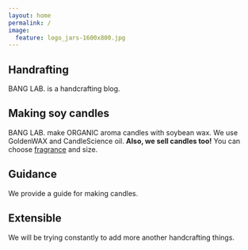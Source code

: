 ```yaml
---
layout: home
permalink: /
image:
  feature: logo_jars-1600x800.jpg
---
```


<div class="tiles">

<div class="tile">
  <h2 class="post-title">Handrafting</h2>
  <p class="post-excerpt">BANG LAB. is a handcrafting blog. </p>
</div><!-- /.tile -->

<div class="tile">
  <h2 class="post-title">Making soy candles</h2>
  <p class="post-excerpt">BANG LAB. make ORGANIC aroma candles with soybean wax. We use GoldenWAX and CandleScience oil. <b>Also, we sell candles too!</b> You can choose <a href="http://www.banglab.com/articles/fragrance-for-candles/">fragrance</a> and size. </p>
</div><!-- /.tile -->

<div class="tile">
  <h2 class="post-title">Guidance</h2>
  <p class="post-excerpt">We provide a guide for making candles.</p>
</div><!-- /.tile -->

<div class="tile">
  <h2 class="post-title">Extensible</h2>
  <p class="post-excerpt">We will be trying constantly to add more another handcrafting things. </p>
</div><!-- /.tile -->

</div><!-- /.tiles -->